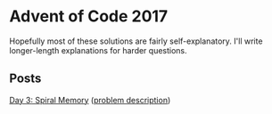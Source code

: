 # Advent of Code 2017
Hopefully most of these solutions are fairly self-explanatory. I'll write longer-length explanations for harder questions.

## Posts
[Day 3: Spiral Memory](https://medium.com/@nonphatic/advent-of-code-day-3-30db5599e914) ([problem description](http://adventofcode.com/2017/day/3))
